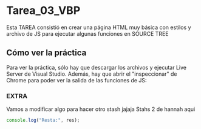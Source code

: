# Tarea_03_VBP

Esta TAREA consistió en crear una página HTML muy básica con estilos y archivo de JS para ejecutar algunas funciones en SOURCE TREE

## Cómo ver la práctica

Para ver la práctica, sólo hay que descargar los archivos y ejecutar Live Server de Visual Studio. Además, hay que abrir el "inspeccionar" de Chrome para poder ver la salida de las funciones de JS:

### EXTRA

Vamos a modificar algo para hacer otro stash jajaja
Stahs 2 de hannah aqui

```javascript
console.log("Resta:", res);
